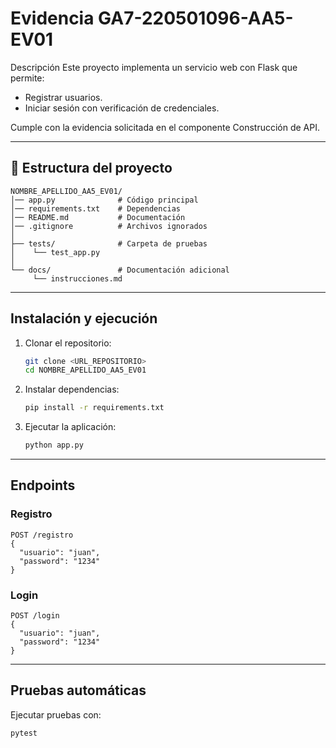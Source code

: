 # Evidencia GA7-220501096-AA5-EV01

 Descripción
Este proyecto implementa un servicio web con Flask que permite:
- Registrar usuarios.
- Iniciar sesión con verificación de credenciales.

Cumple con la evidencia solicitada en el componente Construcción de API.

---

## 📂 Estructura del proyecto
```
NOMBRE_APELLIDO_AA5_EV01/
│── app.py              # Código principal
│── requirements.txt    # Dependencias
│── README.md           # Documentación
│── .gitignore          # Archivos ignorados
│
├── tests/              # Carpeta de pruebas
│    └── test_app.py
│
└── docs/               # Documentación adicional
     └── instrucciones.md
```

---

## Instalación y ejecución
1. Clonar el repositorio:
   ```bash
   git clone <URL_REPOSITORIO>
   cd NOMBRE_APELLIDO_AA5_EV01
   ```

2. Instalar dependencias:
   ```bash
   pip install -r requirements.txt
   ```

3. Ejecutar la aplicación:
   ```bash
   python app.py
   ```

---

## Endpoints

### Registro
```
POST /registro
{
  "usuario": "juan",
  "password": "1234"
}
```

### Login
```
POST /login
{
  "usuario": "juan",
  "password": "1234"
}
```

---

##  Pruebas automáticas
Ejecutar pruebas con:
```bash
pytest
```
